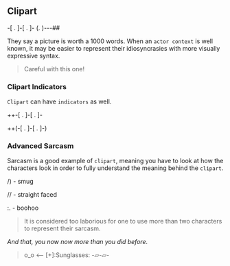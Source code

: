 ## Clipart

-[ . ]-[ . ]-
(. )---##

They say a picture is worth a 1000 words.  When an `actor context` is well known, it may be easier to represent their idiosyncrasies with more visually expressive syntax.

> Careful with this one!

### Clipart Indicators
`Clipart` can have `indicators` as well.

++-[ . ]-[ . ]-

++(-[ . ]-[ . ]-)

### Advanced Sarcasm
Sarcasm is a good example of `clipart`, meaning you have to look at how the characters look in order to fully understand the meaning behind the `clipart`.

/) - smug

// - straight faced

:. - boohoo

> It is considered too laborious for one to use more than two characters to represent their sarcasm.

_And that, you now now more than you did before._
>  o_o <-- [+]:Sunglasses:
> -▱-▱-